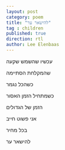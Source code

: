 ```yaml
---
layout: post
category: poem
title: "להישאר ער"
tag : children
published: true
direction: rtl
author: Lee Elenbaas
---
```


עכשיו שהשמש שקעה

שהמקלחת הסתיימה

כשהכל נגמר

כשמתחיל הזמן האסור

הזמן של הגדולים

אני פשוט חייב

בכל מחיר

להישאר ער
